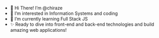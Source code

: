 - 👋 Hi There! I’m @chiraze
- 👀 I’m interested in Information Systems and coding
- 🌱 I’m currently learning Full Stack JS
- ✨ Ready to dive into front-end and back-end technologies and build amazing web applications!

